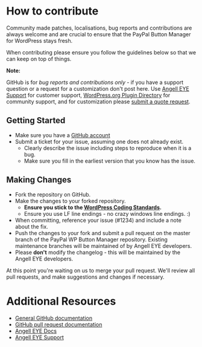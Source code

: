 # How to contribute

Community made patches, localisations, bug reports and contributions are always welcome and are crucial to ensure that the PayPal Button Manager for WordPress stays fresh.

When contributing please ensure you follow the guidelines below so that we can keep on top of things.

__Note:__

GitHub is for *bug reports and contributions only* - if you have a support question or a request for a customization don't post here. Use [Angell EYE Support](https://www.angelleye.com/support) for customer support, [WordPress.org Plugin Directory](https://wordpress.org/support/plugin/paypal-wp-button-manager) for community support, and for customization please [submit a quote request](https://www.angelleye.com/quote-request/).

## Getting Started

* Make sure you have a [GitHub account](https://github.com/signup/free)
* Submit a ticket for your issue, assuming one does not already exist.
  * Clearly describe the issue including steps to reproduce when it is a bug.
  * Make sure you fill in the earliest version that you know has the issue.

## Making Changes

* Fork the repository on GitHub.
* Make the changes to your forked repository.
  * **Ensure you stick to the [WordPress Coding Standards](http://make.wordpress.org/core/handbook/coding-standards/php/).**
  * Ensure you use LF line endings - no crazy windows line endings. :)
* When committing, reference your issue (#1234) and include a note about the fix.
* Push the changes to your fork and submit a pull request on the master branch of the PayPal WP Button Manager repository. Existing maintenance branches will be maintained of by Angell EYE developers.
* Please **don't** modify the changelog - this will be maintained by the Angell EYE developers.

At this point you're waiting on us to merge your pull request. We'll review all pull requests, and make suggestions and changes if necessary.

# Additional Resources

* [General GitHub documentation](http://help.github.com/)
* [GitHub pull request documentation](http://help.github.com/send-pull-requests/)
* [Angell EYE Docs](https://www.angelleye.com/angelleye-documentation/)
* [Angell EYE Support](https://www.angelleye.com/support/)